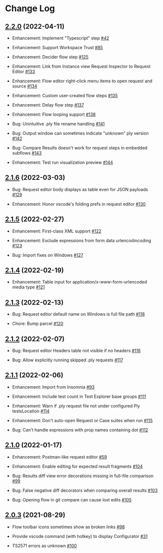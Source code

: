 # Change Log

## [2.2.0](https://github.com/ply-ct/vscode-ply/tree/2.2.0) (2022-04-11)

- Enhancement: Implement "Typescript" step [\#42](https://github.com/ply-ct/vscode-ply/issues/42)

- Enhancement: Support Workspace Trust [\#85](https://github.com/ply-ct/vscode-ply/issues/85)

- Enhancement: Decider flow step [\#125](https://github.com/ply-ct/vscode-ply/issues/125)

- Enhancement: Link from Instance view Request Inspector to Request Editor [\#133](https://github.com/ply-ct/vscode-ply/issues/133)

- Enhancement: Flow editor right-click menu items to open request and source [\#134](https://github.com/ply-ct/vscode-ply/issues/134)

- Enhancement: Custom user-created flow steps [\#135](https://github.com/ply-ct/vscode-ply/issues/135)

- Enhancement: Delay flow step [\#137](https://github.com/ply-ct/vscode-ply/issues/137)

- Enhancement: Flow looping support [\#138](https://github.com/ply-ct/vscode-ply/issues/138)

- Bug: Unintuitive .ply file rename handling [\#141](https://github.com/ply-ct/vscode-ply/issues/141)

- Bug: Output window can sometimes indicate "unknown" ply version [\#142](https://github.com/ply-ct/vscode-ply/issues/142)

- Bug: Compare Results doesn't work for request steps in embedded subflows [\#143](https://github.com/ply-ct/vscode-ply/issues/143)

- Enhancement: Test run visualization preview [\#144](https://github.com/ply-ct/vscode-ply/issues/144)


## [2.1.6](https://github.com/ply-ct/vscode-ply/tree/2.1.6) (2022-03-03)

- Bug: Request editor body displays as table even for JSON payloads [\#129](https://github.com/ply-ct/vscode-ply/issues/129)

- Enhancement: Honor vscode's folding prefs in request editor [\#130](https://github.com/ply-ct/vscode-ply/issues/130)


## [2.1.5](https://github.com/ply-ct/vscode-ply/tree/2.1.5) (2022-02-27)

- Enhancement: First-class XML support [\#122](https://github.com/ply-ct/vscode-ply/issues/122)

- Enhancement: Exclude expressions from form data urlencodincoding [\#123](https://github.com/ply-ct/vscode-ply/issues/123)

- Bug: Import fixes on Windows [\#127](https://github.com/ply-ct/vscode-ply/issues/127)


## [2.1.4](https://github.com/ply-ct/vscode-ply/tree/2.1.4) (2022-02-19)

- Enhancement: Table input for application/x-www-form-urlencoded media type [\#121](https://github.com/ply-ct/vscode-ply/issues/121)


## [2.1.3](https://github.com/ply-ct/vscode-ply/tree/2.1.3) (2022-02-13)

- Bug: Request editor default name on Windows is full file path [\#118](https://github.com/ply-ct/vscode-ply/issues/118)

- Chore: Bump parcel [\#120](https://github.com/ply-ct/vscode-ply/issues/120)


## [2.1.2](https://github.com/ply-ct/vscode-ply/tree/2.1.2) (2022-02-07)

- Bug: Request editor Headers table not visible if no headers [\#116](https://github.com/ply-ct/vscode-ply/issues/116)

- Bug: Allow explicitly running skipped .ply requests [\#117](https://github.com/ply-ct/vscode-ply/issues/117)


## [2.1.1](https://github.com/ply-ct/vscode-ply/tree/2.1.1) (2022-02-06)

- Enhancement: Import from Insomnia [\#93](https://github.com/ply-ct/vscode-ply/issues/93)

- Enhancement: Include test count in Test Explorer base groups [\#111](https://github.com/ply-ct/vscode-ply/issues/111)

- Enhancement: Warn if .ply request file not under configured Ply testsLocation [\#114](https://github.com/ply-ct/vscode-ply/issues/114)

- Enhancement: Don't auto-open Request or Case suites when run [\#115](https://github.com/ply-ct/vscode-ply/issues/115)

- Bug: Can't handle expressions with prop names containing dot [\#112](https://github.com/ply-ct/vscode-ply/issues/112)


## [2.1.0](https://github.com/ply-ct/vscode-ply/tree/2.1.0) (2022-01-17)

- Enhancement: Postman-like request editor [\#59](https://github.com/ply-ct/vscode-ply/issues/59)

- Enhancement: Enable editing for expected result fragments [\#104](https://github.com/ply-ct/vscode-ply/issues/104)

- Bug: Results diff view error decorations missing in full-file comparison [\#99](https://github.com/ply-ct/vscode-ply/issues/99)

- Bug: False negative diff decorators when comparing overall results [\#103](https://github.com/ply-ct/vscode-ply/issues/103)

- Bug: Opening flow in git compare can cause lost edits [\#105](https://github.com/ply-ct/vscode-ply/issues/105)


## [2.0.3](https://github.com/ply-ct/vscode-ply/tree/2.0.3) (2021-08-29)

- Flow toolbar icons sometimes show as broken links [\#98](https://github.com/ply-ct/vscode-ply/issues/98)

- Provide vscode command (with hotkey) to display Configurator [\#31](https://github.com/ply-ct/vscode-ply/issues/31)

- TS2571 errors as unknown [\#100](https://github.com/ply-ct/vscode-ply/issues/100)

